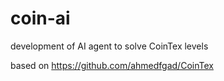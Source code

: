 # coin-ai

development of AI agent to solve CoinTex levels

based on https://github.com/ahmedfgad/CoinTex
